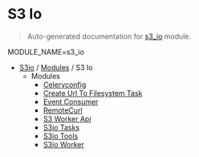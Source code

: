 # S3 Io

> Auto-generated documentation for [s3_io](../../s3_io/__init__.py) module.

MODULE_NAME=s3_io

- [S3io](../README.md#s3io) / [Modules](../MODULES.md#s3io-modules) / S3 Io
    - Modules
        - [Celeryconfig](celeryconfig.md#celeryconfig)
        - [Create Url To Filesystem Task](create_url_to_filesystem_task.md#create-url-to-filesystem-task)
        - [Event Consumer](event_consumer.md#event-consumer)
        - [RemoteCurl](remote_curl.md#remotecurl)
        - [S3 Worker Api](s3_worker_api.md#s3-worker-api)
        - [S3io Tasks](s3io_tasks.md#s3io-tasks)
        - [S3io Tools](s3io_tools.md#s3io-tools)
        - [S3io Worker](s3io_worker.md#s3io-worker)
